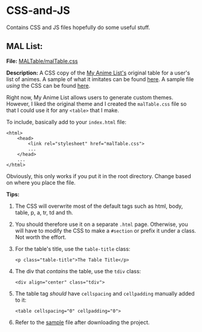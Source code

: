 # CSS-and-JS

Contains CSS and JS files hopefully do some useful stuff. 

## MAL List: 
**File:** [MALTable/malTable.css](MALTable/malTable.css)

**Description:** A CSS copy of the [My Anime List's](http://myanimelist.net/) original table for a user's list of animes. A sample of what it imitates can be found [here](MALTable/MALImage.png). A sample file *using* the CSS can be found [here](MALTable/sample_for_malTable.html).

Right now, My Anime List allows users to generate custom themes. However, I liked the original theme and I created the `malTable.css` file so that I could use it for any `<table>` that I make.

To include, basically add to your `index.html` file: 

```
<html>
	<head>
		<link rel="stylesheet" href="malTable.css">
		...
	</head>
	...
</html>

```
Obviously, this only works if you put it in the root directory. Change based on where you place the file.

**Tips:** 

1. The CSS will overwrite most of the default tags such as html, body, table, p, a, tr, td and th. 

2. You should therefore use it on a separate `.html` page. Otherwise, you will have to modify the CSS to make a `#section` or prefix it under a class. Not worth the effort.

3. For the table's title, use the `table-title` class:
	
	`<p class="table-title">The Table Title</p>`

4. The div that *contains* the table, use the `tdiv` class: 

	`<div align="center" class="tdiv">`	

5. The table tag *should* have `cellspacing` and `cellpadding` manually added to it: 

	`<table cellspacing="0" cellpadding="0">`

6. Refer to the [sample](MALTable/sample_for_malTable.html) file after downloading the project.